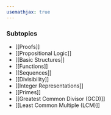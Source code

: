 ```yaml
---
usemathjax: true
---
```


### Subtopics
- [[Proofs]]
- [[Propositional Logic]]
- [[Basic Structures]]
- [[Functions]]
- [[Sequences]]
- [[Divisibility]]
- [[Integer Representations]]
- [[Primes]]
- [[Greatest Common Divisor (GCD)]]
- [[Least Common Multiple (LCM)]]